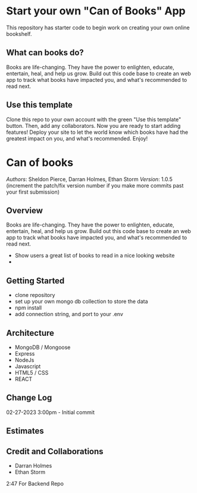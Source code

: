 # Start your own "Can of Books" App

This repository has starter code to begin work on creating your own online bookshelf.

## What can books do?

Books are life-changing. They have the power to enlighten, educate, entertain, heal, and help us grow. Build out this code base to create an web app to track what books have impacted you, and what's recommended to read next.

## Use this template

Clone this repo to your own account with the green "Use this template" button. Then, add any collaborators. Now you are ready to start adding features! Deploy your site to let the world know which books have had the greatest impact on you, and what's recommended. Enjoy!

# Can of books

_Authors_: Sheldon Pierce, Darran Holmes, Ethan Storm
_Version_: 1.0.5 (increment the patch/fix version number if you make more commits past your first submission)

## Overview

Books are life-changing. They have the power to enlighten, educate, entertain, heal, and help us grow. Build out this code base to create an web app to track what books have impacted you, and what's recommended to read next.

- Show users a great list of books to read in a nice looking website
-

## Getting Started

- clone repository
- set up your own mongo db collection to store the data
- npm install
- add connection string, and port to your .env

## Architecture

<!-- Provide a detailed description of the application design. What technologies (languages, libraries, etc) you're using, and any other relevant design information. -->

- MongoDB / Mongoose
- Express
- NodeJs
- Javascript
- HTML5 / CSS
- REACT

## Change Log

02-27-2023 3:00pm - Initial commit

## Estimates

<!-- See below -->

## Credit and Collaborations

- Darran Holmes
- Ethan Storm

2:47
For Backend Repo

